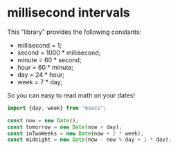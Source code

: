 # millisecond intervals

This "library" provides the following constants:
 - millisecond = 1;
 - second = 1000 * millisecond;
 - minute = 60 * second;
 - hour = 60 * minute;
 - day = 24 * hour;
 - week = 7 * day;

So you can easy to read math on your dates!
```javascript
import {day, week} from "msecs";

const now = new Date();
const tomorrow = new Date(now + day);
const inTwoWeeks = new Date(now + 2 * week);
const midnight = new Date(now - now % day + 1 * day);
```